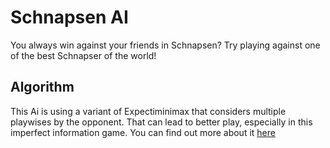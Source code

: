 # Schnapsen AI
You always win against your friends in Schnapsen? Try playing against one of the best Schnapser of the world!

## Algorithm
This Ai is using a variant of Expectiminimax that considers multiple playwises by the opponent. That can lead to better play, especially in this imperfect information game.
You can find out more about it [here](src/me/nov/schnapsenai/mcts/ImperfectExpectiMiniMax.java) 
